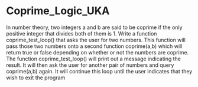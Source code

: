 # Coprime_Logic_UKA
In number theory, two integers a and b are said to be coprime if the only positive integer that divides both
of them is 1.
Write a function coprime_test_loop() that asks the user for two numbers. This function will pass those
two numbers onto a second function coprime(a,b) which will return true or false depending on whether
or not the numbers are coprime. The function coprime_test_loop() will print out a message indicating
the result. It will then ask the user for another pair of numbers and query coprime(a,b) again. It will
continue this loop until the user indicates that they wish to exit the program
